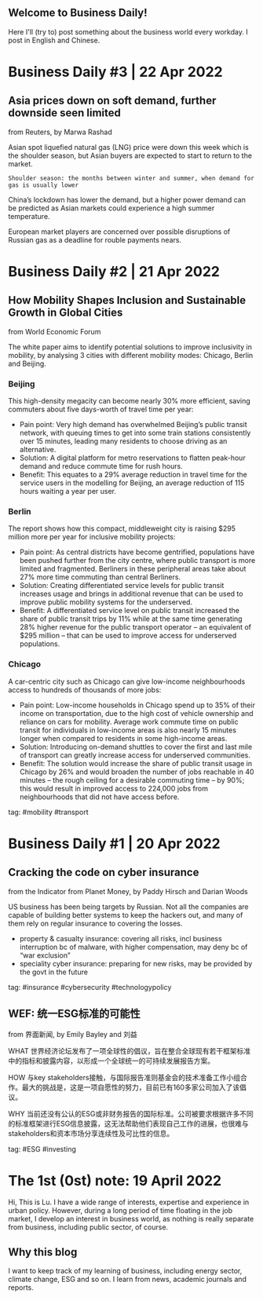 ## Welcome to Business Daily!

Here I'll (try to) post something about the business world every workday. I post in English and Chinese.

# Business Daily #3 | 22 Apr 2022
## Asia prices down on soft demand, further downside seen limited
from Reuters, by Marwa Rashad

Asian spot liquefied natural gas (LNG) price were down this week which is the shoulder season, but Asian buyers are expected to start to return to the market.
```
Shoulder season: the months between winter and summer, when demand for gas is usually lower
```
China’s lockdown has lower the demand, but a higher power demand can be predicted as Asian markets could experience a high summer temperature.

European market players are concerned over possible disruptions of Russian gas as a deadline for rouble payments nears.

# Business Daily #2 | 21 Apr 2022
## How Mobility Shapes Inclusion and Sustainable Growth in Global Cities
from World Economic Forum

The white paper aims to identify potential solutions to improve inclusivity in mobility, by analysing 3 cities with different mobility modes: Chicago, Berlin and Beijing. 

### Beijing
This high-density megacity can become nearly 30% more efficient, saving commuters about five days-worth of travel time per year:
* Pain point: Very high demand has overwhelmed Beijing’s public transit network, with queuing times to get into some train stations consistently over 15 minutes, leading many residents to choose driving as an alternative.
* Solution: A digital platform for metro reservations to flatten peak-hour demand and reduce commute time for rush hours.
* Benefit: This equates to a 29% average reduction in travel time for the service users in the modelling for Beijing, an average reduction of 115 hours waiting a year per user.

### Berlin
The report shows how this compact, middleweight city is raising $295 million more per year for inclusive mobility projects:
* Pain point: As central districts have become gentrified, populations have been pushed further from the city centre, where public transport is more limited and fragmented. Berliners in these peripheral areas take about 27% more time commuting than central Berliners.
* Solution: Creating differentiated service levels for public transit increases usage and brings in additional revenue that can be used to improve public mobility systems for the underserved.
* Benefit: A differentiated service level on public transit increased the share of public transit trips by 11% while at the same time generating 28% higher revenue for the public transport operator – an equivalent of $295 million – that can be used to improve access for underserved populations.

### Chicago
A car-centric city such as Chicago can give low-income neighbourhoods access to hundreds of thousands of more jobs:
* Pain point: Low-income households in Chicago spend up to 35% of their income on transportation, due to the high cost of vehicle ownership and reliance on cars for mobility. Average work commute time on public transit for individuals in low-income areas is also nearly 15 minutes longer when compared to residents in some high-income areas.
* Solution: Introducing on-demand shuttles to cover the first and last mile of transport can greatly increase access for underserved communities.
* Benefit: The solution would increase the share of public transit usage in Chicago by 26% and would broaden the number of jobs reachable in 40 minutes – the rough ceiling for a desirable commuting time – by 90%; this would result in improved access to 224,000 jobs from neighbourhoods that did not have access before.

tag: #mobility #transport

# Business Daily #1 | 20 Apr 2022
## Cracking the code on cyber insurance
from the Indicator from Planet Money, by Paddy Hirsch and Darian Woods

US business has been being targets by Russian. Not all the companies are capable of building better systems to keep the hackers out, and many of them rely on regular insurance to covering the losses. 

* property & casualty insurance: covering all risks, incl business interruption bc of malware, with higher compensation, may deny bc of “war exclusion”
* speciality cyber insurance: preparing for new risks, may be provided by the govt in the future

tag: #insurance #cybersecurity #technologypolicy


## WEF: 统一ESG标准的可能性
from 界面新闻, by Emily Bayley and 刘益

WHAT 世界经济论坛发布了一项全球性的倡议，旨在整合全球现有若干框架标准中的指标和披露内容，以形成一个全球统一的可持续发展报告方案。

HOW 与key stakeholders接触，与国际报告准则基金会的技术准备工作小组合作。最大的挑战是，这是一项自愿性的努力，目前已有160多家公司加入了该倡议。

WHY 当前还没有公认的ESG或非财务报告的国际标准。公司被要求根据许多不同的标准框架进行ESG信息披露，这无法帮助他们表现自己工作的进展，也很难与stakeholders和资本市场分享连续性及可比性的信息。

tag: #ESG #investing


# The 1st (0st) note: 19 April 2022
Hi, This is Lu. I have a wide range of interests, expertise and experience in urban policy. However, during a long period of time floating in the job market, I develop an interest in business world, as nothing is really separate from business, including public sector, of course.

## Why this blog
I want to keep track of my learning of business, including energy sector, climate change, ESG and so on. I learn from news, academic journals and reports.

